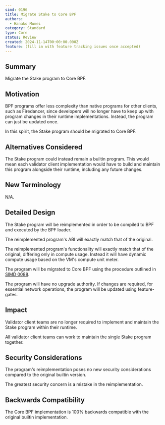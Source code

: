 ```yaml
---
simd: 0196
title: Migrate Stake to Core BPF
authors:
  - Hanako Mumei
category: Standard
type: Core
status: Review
created: 2024-11-14T00:00:00.000Z
feature: (fill in with feature tracking issues once accepted)
---
```


## Summary

Migrate the Stake program to Core BPF.

## Motivation

BPF programs offer less complexity than native programs for other clients, such
as Firedancer, since developers will no longer have to keep up with program
changes in their runtime implementations. Instead, the program can just be
updated once.

In this spirit, the Stake program should be migrated to Core BPF.

## Alternatives Considered

The Stake program could instead remain a builtin program. This would mean each
validator client implementation would have to build and maintain this program
alongside their runtime, including any future changes.

## New Terminology

N/A.

## Detailed Design

The Stake program will be reimplemented in order to be compiled to BPF and
executed by the BPF loader.

The reimplemented program's ABI will exactly match that of the original.

The reimplemented program's functionality will exactly match that of the
original, differing only in compute usage. Instead it will have dynamic compute
usage based on the VM's compute unit meter.

The program will be migrated to Core BPF using the procedure outlined in
[SIMD 0088](./0088-enable-core-bpf-programs.md).

The program will have no upgrade authority. If changes are required, for
essential network operations, the program will be updated using feature-gates.

## Impact

Validator client teams are no longer required to implement and maintain the
Stake program within their runtime.

All validator client teams can work to maintain the single Stake program
together.

## Security Considerations

The program's reimplementation poses no new security considerations compared to
the original builtin version.

The greatest security concern is a mistake in the reimplementation.

## Backwards Compatibility

The Core BPF implementation is 100% backwards compatible with the original
builtin implementation.
